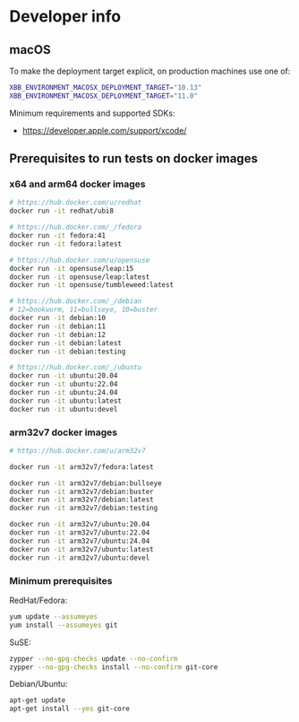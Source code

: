 # Developer info

## macOS

To make the deployment target explicit, on
production machines use one of:

```sh
XBB_ENVIRONMENT_MACOSX_DEPLOYMENT_TARGET="10.13"
XBB_ENVIRONMENT_MACOSX_DEPLOYMENT_TARGET="11.0"
```

Minimum requirements and supported SDKs:

- <https://developer.apple.com/support/xcode/>

## Prerequisites to run tests on docker images

### x64 and arm64 docker images

```sh
# https://hub.docker.com/u/redhat
docker run -it redhat/ubi8

# https://hub.docker.com/_/fedora
docker run -it fedora:41
docker run -it fedora:latest

# https://hub.docker.com/u/opensuse
docker run -it opensuse/leap:15
docker run -it opensuse/leap:latest
docker run -it opensuse/tumbleweed:latest

# https://hub.docker.com/_/debian
# 12=bookworm, 11=bullseye, 10=buster
docker run -it debian:10
docker run -it debian:11
docker run -it debian:12
docker run -it debian:latest
docker run -it debian:testing

# https://hub.docker.com/_/ubuntu
docker run -it ubuntu:20.04
docker run -it ubuntu:22.04
docker run -it ubuntu:24.04
docker run -it ubuntu:latest
docker run -it ubuntu:devel
```

### arm32v7 docker images

```sh
# https://hub.docker.com/u/arm32v7

docker run -it arm32v7/fedora:latest

docker run -it arm32v7/debian:bullseye
docker run -it arm32v7/debian:buster
docker run -it arm32v7/debian:latest
docker run -it arm32v7/debian:testing

docker run -it arm32v7/ubuntu:20.04
docker run -it arm32v7/ubuntu:22.04
docker run -it arm32v7/ubuntu:24.04
docker run -it arm32v7/ubuntu:latest
docker run -it arm32v7/ubuntu:devel
```

### Minimum prerequisites

RedHat/Fedora:

```sh
yum update --assumeyes
yum install --assumeyes git
```

SuSE:

```sh
zypper --no-gpg-checks update --no-confirm
zypper --no-gpg-checks install --no-confirm git-core
```

Debian/Ubuntu:

```sh
apt-get update
apt-get install --yes git-core
```

